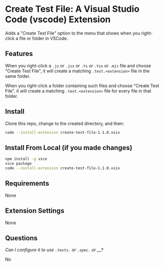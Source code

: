 # Create Test File: A Visual Studio Code (vscode) Extension

Adds a "Create Test File" option to the menu that shows when you right-click a file or folder in VSCode.

## Features

When you right-click a `.js` or `.jsx` or `.ts` or `.tsx` or `.mjs` file and choose "Create Test File", it will create a matching `.test.<extension>` file in the same folder.

When you right-click a folder containing such files and choose "Create Test File", it will create a matching `.test.<extension>` file for every file in that folder.

## Install

Clone this repo, change to the created directory, and then:

```sh
code --install-extension create-test-file-1.1.0.vsix
```

## Install From Local (if you made changes)

```sh
npm install -g vsce
vsce package
code --install-extension create-test-file-1.1.0.vsix
```

## Requirements

None

## Extension Settings

None

## Questions

_Can I configure it to use `.tests.` or `.spec.` or \_\_?_

No
